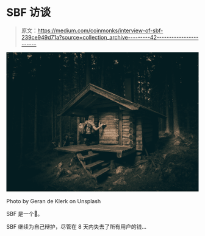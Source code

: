 # SBF 访谈

> 原文：<https://medium.com/coinmonks/interview-of-sbf-239ce949d71a?source=collection_archive---------42----------------------->

![](img/77b1a17709827194859914923bdef7b8.png)

Photo by Geran de Klerk on Unsplash

SBF 是一个🤥。

SBF 继续为自己辩护，尽管在 8 天内失去了所有用户的钱…